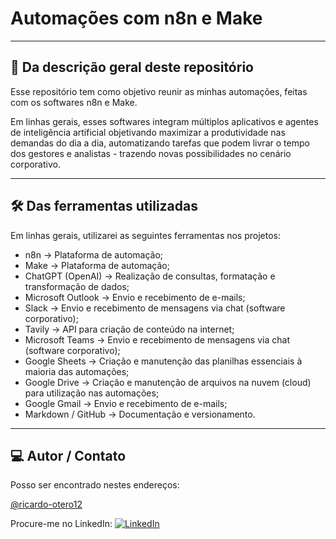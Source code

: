 
# Automações com n8n e Make

--------------

## 📖 Da descrição geral deste repositório

Esse repositório tem como objetivo reunir as minhas automações, feitas com os softwares n8n e Make.

Em linhas gerais, esses softwares integram múltiplos aplicativos e agentes de inteligência artificial objetivando maximizar a produtividade nas demandas do dia a dia, automatizando tarefas que podem livrar o tempo dos gestores e analistas - trazendo novas possibilidades no cenário corporativo.

--------------

## 🛠 Das ferramentas utilizadas

Em linhas gerais, utilizarei as seguintes ferramentas nos projetos:

- n8n → Plataforma de automação;
- Make → Plataforma de automação;
- ChatGPT (OpenAI) → Realização de consultas, formatação e transformação de dados;
- Microsoft Outlook → Envio e recebimento de e-mails;
- Slack → Envio e recebimento de mensagens via chat (software corporativo);
- Tavily → API para criação de conteúdo na internet;
- Microsoft Teams →  Envio e recebimento de mensagens via chat (software corporativo);
- Google Sheets → Criação e manutenção das planilhas essenciais à maioria das automações;
- Google Drive →  Criação e manutenção de arquivos na nuvem (cloud) para utilização nas automações;
- Google Gmail → Envio e recebimento de e-mails;
- Markdown / GitHub → Documentação e versionamento.

--------------

## 💻 Autor / Contato

Posso ser encontrado nestes endereços:

[@ricardo-otero12](https://github.com/ricardo-otero12)

Procure-me no LinkedIn: [![LinkedIn](https://img.shields.io/badge/LinkedIn-0077B5?style=for-the-badge&logo=linkedin&logoColor=white)](https://www.linkedin.com/in/ricardogarcia56/)
